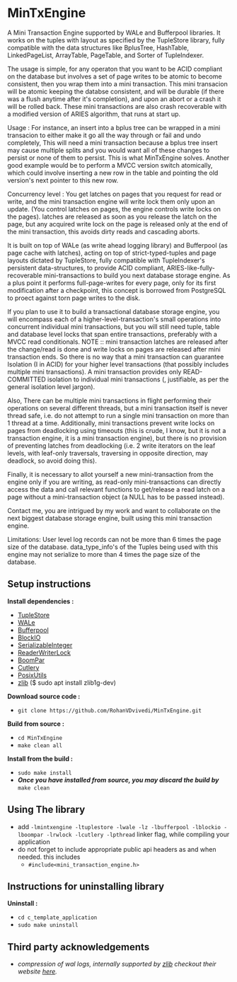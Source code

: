 # MinTxEngine
A Mini Transaction Engine supported by WALe and Bufferpool libraries.
It works on the tuples with layout as specified by the TupleStore library, fully compatible with the data structures like BplusTree, HashTable, LinkedPageList, ArrayTable, PageTable, and Sorter of TupleIndexer.

The usage is simple, for any operaton that you want to be ACID compliant on the database but involves a set of page writes to be atomic to become consistent, then you wrap them into a mini transaction.
This mini transacion will be atomic keeping the databse consistent, and will be durable (if there was a flush anytime after it's completion), and upon an abort or a crash it will be rolled back.
These mini transactions are also crash recoverable with a modified version of ARIES algorithm, that runs at start up.

Usage : For instance, an insert into a bplus tree can be wrapped in a mini transacion to either make it go all the way through or fail and undo completely, This will need a mini transaction because a bplus tree insert may cause multiple splits and you would want all of these changes to persist or none of them to persist. This is what MinTxEngine solves. Another good example would be to perform a MVCC version switch atomically, which could involve inserting a new row in the table and pointing the old version's next pointer to this new row.

Concurrency level : You get latches on pages that you request for read or write, and the mini transaction engine will write lock them only upon an update. (You control latches on pages, the engine controls write locks on the pages). latches are released as soon as you release the latch on the page, but any acquired write lock on the page is released only at the end of the mini transaction, this avoids dirty reads and cascading aborts.

It is built on top of WALe (as write ahead logging library) and Bufferpool (as page cache with latches), acting on top of strict-typed-tuples and page layouts dictated by TupleStore, fully compatible with TupleIndexer's persistent data-structures, to provide ACID compliant, ARIES-like-fully-recoverable mini-transactions to build you next database storage engine. As a plus point it performs full-page-writes for every page, only for its first modification after a checkpoint, this concept is borrowed from PostgreSQL to proect against torn page writes to the disk.

If you plan to use it to build a transactional database storage engine, you will encompass each of a higher-level-transaction's small operations into concurrent individual mini transactions, but you will still need tuple, table and database level locks that span entire transactions, preferably with a MVCC read conditionals. NOTE :: mini transaction latches are released after the change/read is done and write locks on pages are released after mini transaction ends. So there is no way that a mini transaction can guarantee Isolation (I in ACID) for your higher level transactions (that possibly includes multiple mini transactions). A mini transaction provides only READ-COMMITTED isolation to individual mini transactions (, justifiable, as per the general isolation level jargon).

Also, There can be multiple mini transactions in flight performing their operations on several different threads, but a mini transaction itself is never thread safe, i.e. do not attempt to run a single mini transaction on more than 1 thread at a time. Additionally, mini transactions prevent write locks on pages from deadlocking using timeouts (this is crude, I know, but it is not a transaction engine, it is a mini transaction engine), but there is no provision of preventing latches from deadlocking (i.e. 2 write iterators on the leaf levels, with leaf-only traversals, traversing in opposite direction, may deadlock, so avoid doing this).

Finally, it is necessary to allot yourself a new mini-transaction from the engine only if you are writing, as read-only mini-transactions can directly access the data and call relevant functions to get/release a read latch on a page without a mini-transaction object (a NULL has to be passed instead).

Contact me, you are intrigued by my work and want to collaborate on the next biggest database storage engine, built using this mini transaction engine.

Limitations:
 User level log records can not be more than 6 times the page size of the database.
 data_type_info's of the Tuples being used with this engine may not serialize to more than 4 times the page size of the database.

## Setup instructions
**Install dependencies :**
 * [TupleStore](https://github.com/RohanVDvivedi/TupleStore)
 * [WALe](https://github.com/RohanVDvivedi/WALe)
 * [Bufferpool](https://github.com/RohanVDvivedi/Bufferpool)
 * [BlockIO](https://github.com/RohanVDvivedi/BlockIO)
 * [SerializableInteger](https://github.com/RohanVDvivedi/SerializableInteger)
 * [ReaderWriterLock](https://github.com/RohanVDvivedi/ReaderWriterLock)
 * [BoomPar](https://github.com/RohanVDvivedi/BoomPar)
 * [Cutlery](https://github.com/RohanVDvivedi/Cutlery)
 * [PosixUtils](https://github.com/RohanVDvivedi/PosixUtils)
 * [zlib](https://github.com/madler/zlib)      ($ sudo apt install zlib1g-dev)

**Download source code :**
 * `git clone https://github.com/RohanVDvivedi/MinTxEngine.git`

**Build from source :**
 * `cd MinTxEngine`
 * `make clean all`

**Install from the build :**
 * `sudo make install`
 * ***Once you have installed from source, you may discard the build by*** `make clean`

## Using The library
 * add `-lmintxengine -ltuplestore -lwale -lz -lbufferpool -lblockio -lboompar -lrwlock -lcutlery -lpthread` linker flag, while compiling your application
 * do not forget to include appropriate public api headers as and when needed. this includes
   * `#include<mini_transaction_engine.h>`

## Instructions for uninstalling library

**Uninstall :**
 * `cd c_template_application`
 * `sudo make uninstall`

## Third party acknowledgements
 * *compression of wal logs, internally supported by [zlib](https://github.com/madler/zlib) checkout their website [here](https://zlib.net/).*
